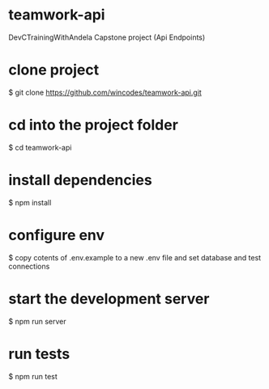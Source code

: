 # teamwork-api
DevCTrainingWithAndela Capstone project (Api Endpoints)

# clone project
$ git clone https://github.com/wincodes/teamwork-api.git

# cd into the project folder
$ cd teamwork-api

# install dependencies
$ npm install

# configure env
$ copy cotents of .env.example to a new .env file and set database and test connections

# start the development server
$ npm run server

# run tests
$ npm run test
